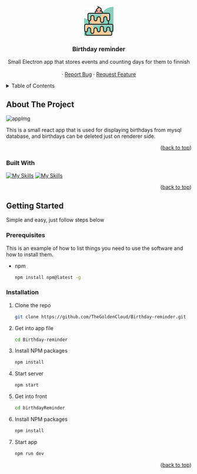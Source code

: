 <a name="readme-top"></a>

<br />
<div align="center">
  <a href="https://github.com/TheGoldenCloud/Birthday-reminder">
    <img src="./birthdayReminder/public/birthday-cake-svgrepo-com.svg" alt="Logo" width="80" height="80">
  </a>

<h3 align="center">Birthday reminder</h3>

  <p align="center">
    Small Electron app that stores events and counting days for them to finnish 
    <br />
    <br />
    ·
    <a href="https://github.com/TheGoldenCloud/Birthday-reminder/issues">Report Bug</a>
    ·
    <a href="https://github.com/TheGoldenCloud/Birthday-reminder/issues">Request Feature</a>
  </p>
</div>



<!-- TABLE OF CONTENTS -->
<details>
  <summary>Table of Contents</summary>
  <ol>
    <li>
      <a href="#about-the-project">About The Project</a>
      <ul>
        <li><a href="#built-with">Built With</a></li>
      </ul>
    </li>
    <li>
      <a href="#getting-started">Getting Started</a>
      <ul>
        <li><a href="#prerequisites">Prerequisites</a></li>
        <li><a href="#installation">Installation</a></li>
      </ul>
    </li>
  </ol>
</details>



<!-- ABOUT THE PROJECT -->
## About The Project

<!-- [![Product Name Screen Shot][product-screenshot]](https://example.com) -->

<!-- <img src="/public/app.png" alt="appImg" width="300" height="500"> -->
<img src="/Birthday-reminder/birthdayReminder/public/birth.png" alt="appImg" width="300" height="500">

This is a small react app that is used for displaying birthdays from mysql database, and birthdays can be deleted just on renderer side.

<p align="right">(<a href="#readme-top">back to top</a>)</p>



### Built With

[![My Skills](https://skillicons.dev/icons?i=react)](https://skillicons.dev)
[![My Skills](https://skillicons.dev/icons?i=bootstrap)](https://skillicons.dev)

<p align="right">(<a href="#readme-top">back to top</a>)</p>

## Getting Started

Simple and easy, just follow steps below

### Prerequisites

This is an example of how to list things you need to use the software and how to install them.
* npm
  ```sh
  npm install npm@latest -g
  ```

### Installation

1. Clone the repo
   ```sh
   git clone https://github.com/TheGoldenCloud/Birthday-reminder.git
   ```
2. Get into app file
   ```sh
   cd Birthday-reminder
   ```
3. Install NPM packages
   ```sh
   npm install
   ```
4. Start server
   ```sh
   npm start

5. Get into front
   ```sh
   cd birthdayReminder

6. Install NPM packages
   ```sh
   npm install
   ```
7. Start app
   ```sh
   npm run dev
   ```

<p align="right">(<a href="#readme-top">back to top</a>)</p>
